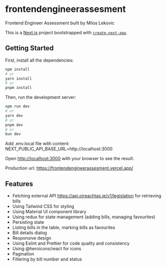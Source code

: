 # frontendengineerassesment

Frontend Engineer Assessment built by Milos Lekovic

This is a [Next.js](https://nextjs.org/) project bootstrapped with [`create-next-app`](https://github.com/vercel/next.js/tree/canary/packages/create-next-app).

## Getting Started

First, install all the dependencies:

```bash
npm install
# or
yarn install
# or
pnpm install
```

Then, run the development server:

```bash
npm run dev
# or
yarn dev
# or
pnpm dev
# or
bun dev
```

Add .env.local file with content: NEXT_PUBLIC_API_BASE_URL=http://localhost:3000

Open [http://localhost:3000](http://localhost:3000) with your browser to see the result.

Production url: https://frontendengineerassesment.vercel.app/

## Features

- Fetching external API https://api.oireachtas.ie/v1/legislation for retrieving bills
- Using Tailwind CSS for styling
- Using Material UI component library
- Using redux for state management (adding bills, managing favourites)
- Persisting state
- Listing bills in the table, marking bills as favourites
- Bill details dialog
- Responsive design
- Using Eslint and Prettier for code quality and consistency
- Using @heroicons/react for icons
- Pagination
- Filtering by bill number and status
